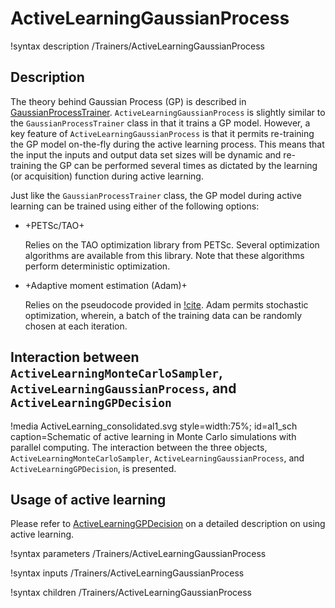 # ActiveLearningGaussianProcess

!syntax description /Trainers/ActiveLearningGaussianProcess

## Description

The theory behind Gaussian Process (GP) is described in [GaussianProcessTrainer](GaussianProcessTrainer.md). `ActiveLearningGaussianProcess` is slightly similar to the `GaussianProcessTrainer` class in that it trains a GP model. However, a key feature of `ActiveLearningGaussianProcess` is that it permits re-training the GP model on-the-fly during the active learning process. This means that the input the inputs and output data set sizes will be dynamic and re-training the GP can be performed several times as dictated by the learning (or acquisition) function during active learning.

Just like the `GaussianProcessTrainer` class, the GP model during active learning can be trained using either of the following options:

- +PETSc/TAO+

  Relies on the TAO optimization library from PETSc. Several optimization algorithms are available from this library. Note that these algorithms perform deterministic optimization.

- +Adaptive moment estimation (Adam)+

  Relies on the pseudocode provided in [!cite](kingma2014adam). Adam permits stochastic optimization, wherein, a batch of the training data can be randomly chosen at each iteration.

## Interaction between `ActiveLearningMonteCarloSampler`, `ActiveLearningGaussianProcess`, and `ActiveLearningGPDecision`

!media ActiveLearning_consolidated.svg style=width:75%; id=al1_sch caption=Schematic of active learning in Monte Carlo simulations with parallel computing. The interaction between the three objects, `ActiveLearningMonteCarloSampler`, `ActiveLearningGaussianProcess`, and `ActiveLearningGPDecision`, is presented.

## Usage of active learning

Please refer to [ActiveLearningGPDecision](ActiveLearningGPDecision.md) on a detailed description on
using active learning.

!syntax parameters /Trainers/ActiveLearningGaussianProcess

!syntax inputs /Trainers/ActiveLearningGaussianProcess

!syntax children /Trainers/ActiveLearningGaussianProcess
